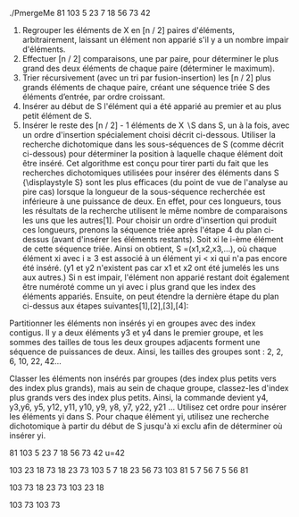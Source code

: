 ./PmergeMe 81 103 5 23 7 18 56 73 42

1. Regrouper les éléments de X en [n / 2] paires d'éléments, arbitrairement, laissant un élément non apparié s'il y a un nombre impair d'éléments.
2. Effectuer [n / 2] comparaisons, une par paire, pour déterminer le plus grand des deux éléments de chaque paire (déterminer le maximum).
3. Trier récursivement (avec un tri par fusion-insertion) les [n / 2] plus grands éléments de chaque paire, créant une séquence triée  S des éléments d’entrée, 
par ordre croissant.
4. Insérer au début de S l'élément qui a été apparié au premier et au plus petit élément de  S.
5. Insérer le reste des [n / 2] - 1 éléments de X ∖S dans S, un à la fois, avec un ordre d'insertion spécialement choisi décrit ci-dessous. 
Utiliser la recherche dichotomique dans les sous-séquences de S (comme décrit ci-dessous) pour déterminer la position à laquelle 
chaque élément doit être inséré.
Cet algorithme est conçu pour tirer parti du fait que les recherches dichotomiques utilisées pour insérer des éléments dans S
{\displaystyle S} sont les plus efficaces (du point de vue de l'analyse au pire cas) lorsque la longueur de la sous-séquence 
recherchée est inférieure à une puissance de deux. En effet, pour ces longueurs, tous les résultats de la recherche utilisent 
le même nombre de comparaisons les uns que les autres[1]. Pour choisir un ordre d'insertion qui produit ces longueurs, 
prenons la séquence triée  après l'étape 4 du plan ci-dessus (avant d'insérer les éléments restants). Soit xi le 
i-ème élément de cette séquence triée. Ainsi on obtient, S =(x1,x2,x3,…), où chaque élément xi avec i ≥ 3 est associé 
à un élément yi < xi qui n'a pas encore été inséré. (y1 et y2 n'existent pas car x1 et x2 ont été jumelés les uns aux autres.)
Si n est impair, l'élément non apparié restant doit également être numéroté comme un yi avec i plus grand que les index des éléments
appariés. Ensuite, on peut étendre la dernière étape du plan ci-dessus aux étapes suivantes[1],[2],[3],[4]:

Partitionner les éléments non insérés yi en groupes avec des index contigus. Il y a deux éléments y3 et y4 dans le premier groupe,
et les sommes des tailles de tous les deux groupes adjacents forment une séquence de puissances de deux. Ainsi, les tailles 
des groupes sont : 2, 2, 6, 10, 22, 42...

Classer les éléments non insérés par groupes (des index plus petits vers des index plus grands), mais au sein de chaque groupe,
classez-les d'index plus grands vers des index plus petits. Ainsi, la commande devient  y4, y3,y6, y5, y12, y11, y10, y9, y8, y7, y22, y21 …
Utilisez cet ordre pour insérer les éléments yi dans S. Pour chaque élément yi, utilisez une recherche dichotomique à partir du début de 
S jusqu'à xi exclu afin de déterminer où insérer yi.

81 103 5 23 7 18 56 73 42 u=42

103 23  18  73                      18  23  73  103                        5    7   18  23 56 73  103
81  5   7   56                      7   5   56  81

103 73                              18  23  73  103
23  18

103                                 73  103
73